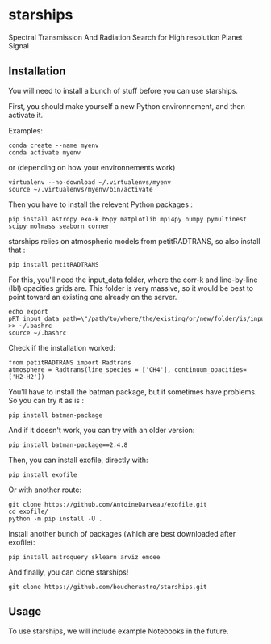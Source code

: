 # starships
Spectral Transmission And Radiation Search for High resolutIon Planet Signal

## Installation

You will need to install a bunch of stuff before you can use starships.

First, you should make yourself a new Python environnement, and then activate it.

Examples:
```
conda create --name myenv
conda activate myenv 
```
or (depending on how your environnements work)
```
virtualenv --no-download ~/.virtualenvs/myenv
source ~/.virtualenvs/myenv/bin/activate
```

Then you have to install the relevent Python packages :

`pip install astropy exo-k h5py matplotlib mpi4py numpy pymultinest scipy molmass seaborn corner`

starships relies on atmospheric models from petitRADTRANS, so also install that :

`pip install petitRADTRANS`

For this, you'll need the input_data folder, where the corr-k and line-by-line (lbl) opacities grids are. This folder is very massive, so it would be best to point toward an existing one already on the server.

```
echo export pRT_input_data_path=\"/path/to/where/the/existing/or/new/folder/is/input_data\" >> ~/.bashrc
source ~/.bashrc
```

Check if the installation worked:

```
from petitRADTRANS import Radtrans
atmosphere = Radtrans(line_species = ['CH4'], continuum_opacities=['H2-H2'])
```

You'll have to install the batman package, but it sometimes have problems. So you can try it as is :

`pip install batman-package`

And if it doesn't work, you can try with an older version:

`pip install batman-package==2.4.8`


Then, you can install exofile, directly with:

`pip install exofile`

Or with another route:

```
git clone https://github.com/AntoineDarveau/exofile.git
cd exofile/
python -m pip install -U .
```

Install another bunch of packages (which are best downloaded after exofile):

`pip install astroquery sklearn arviz emcee`

And finally, you can clone starships! 

`git clone https://github.com/boucherastro/starships.git`


## Usage 

To use starships, we will include example Notebooks in the future. 

